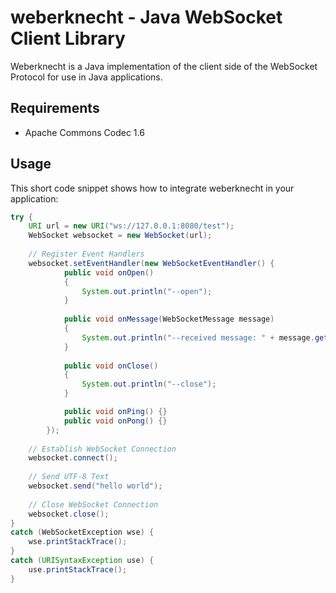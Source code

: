 weberknecht - Java WebSocket Client Library
===========================================

Weberknecht is a Java implementation of the client side of the WebSocket Protocol for use in Java applications.

Requirements
------------
 * Apache Commons Codec 1.6

Usage
-----
This short code snippet shows how to integrate weberknecht in your application:

```java
try {
    URI url = new URI("ws://127.0.0.1:8080/test");
    WebSocket websocket = new WebSocket(url);
		
    // Register Event Handlers
    websocket.setEventHandler(new WebSocketEventHandler() {
            public void onOpen()
            {
                System.out.println("--open");
            }
								
            public void onMessage(WebSocketMessage message)
            {
                System.out.println("--received message: " + message.getText());
            }
								
            public void onClose()
            {
                System.out.println("--close");
            }

            public void onPing() {}
            public void onPong() {}
        });
		
    // Establish WebSocket Connection
    websocket.connect();
		
    // Send UTF-8 Text
    websocket.send("hello world");
		
    // Close WebSocket Connection
    websocket.close();
}
catch (WebSocketException wse) {
    wse.printStackTrace();
}
catch (URISyntaxException use) {
    use.printStackTrace();
}
```
